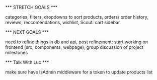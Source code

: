 *** STRETCH GOALS ***

categories,
filters,
dropdowns to sort products,
orders/ order history,
reviews,
reccomendations,
wishlist,
Scout: cart sidebar


*** NEXT GOALS ***

need to refine things in db and api,
post refinement: start working on frontend (src, components, webpage),
group discussion of project milestones

*** Talk With Luc ***

make sure have isAdmin middleware for a token to update products list